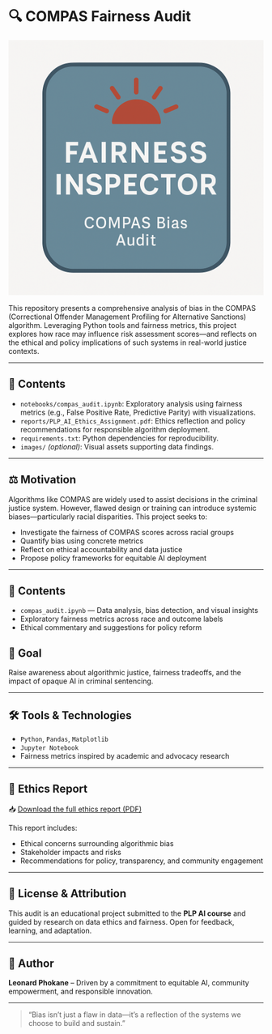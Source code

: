 # 🔍 COMPAS Fairness Audit

![Fairness Inspector Badge](assets/fairness_inspector_badge.png)


This repository presents a comprehensive analysis of bias in the COMPAS (Correctional Offender Management Profiling for Alternative Sanctions) algorithm. Leveraging Python tools and fairness metrics, this project explores how race may influence risk assessment scores—and reflects on the ethical and policy implications of such systems in real-world justice contexts.

---

## 📘 Contents

- `notebooks/compas_audit.ipynb`: Exploratory analysis using fairness metrics (e.g., False Positive Rate, Predictive Parity) with visualizations.
- `reports/PLP_AI_Ethics_Assignment.pdf`: Ethics reflection and policy recommendations for responsible algorithm deployment.
- `requirements.txt`: Python dependencies for reproducibility.
- `images/` *(optional)*: Visual assets supporting data findings.

---

## ⚖️ Motivation

Algorithms like COMPAS are widely used to assist decisions in the criminal justice system. However, flawed design or training can introduce systemic biases—particularly racial disparities. This project seeks to:

- Investigate the fairness of COMPAS scores across racial groups
- Quantify bias using concrete metrics
- Reflect on ethical accountability and data justice
- Propose policy frameworks for equitable AI deployment

---


## 📁 Contents

- `compas_audit.ipynb` — Data analysis, bias detection, and visual insights
- Exploratory fairness metrics across race and outcome labels
- Ethical commentary and suggestions for policy reform

## 🎯 Goal

Raise awareness about algorithmic justice, fairness tradeoffs, and the impact of opaque AI in criminal sentencing.

---


## 🛠️ Tools & Technologies

- `Python`, `Pandas`, `Matplotlib`
- `Jupyter Notebook`
- Fairness metrics inspired by academic and advocacy research

---

## 📄 Ethics Report

📥 [Download the full ethics report (PDF)](reports/PLP_AI_Ethics_Assignment.pdf)

This report includes:
- Ethical concerns surrounding algorithmic bias
- Stakeholder impacts and risks
- Recommendations for policy, transparency, and community engagement

---

## 📢 License & Attribution

This audit is an educational project submitted to the **PLP AI course** and guided by research on data ethics and fairness. Open for feedback, learning, and adaptation.

---

## 🙌 Author

**Leonard Phokane** – Driven by a commitment to equitable AI, community empowerment, and responsible innovation.

---

> “Bias isn’t just a flaw in data—it’s a reflection of the systems we choose to build and sustain.”

